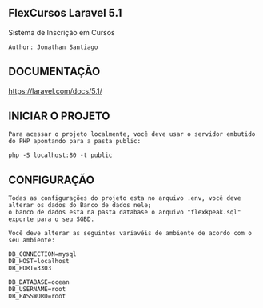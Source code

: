 ## FlexCursos Laravel 5.1

Sistema de Inscrição em Cursos
    
    Author: Jonathan Santiago
    
  ## DOCUMENTAÇÃO
 
 https://laravel.com/docs/5.1/
 
## INICIAR O PROJETO
    Para acessar o projeto localmente, você deve usar o servidor embutido do PHP apontando para a pasta public:
    
    php -S localhost:80 -t public
    
## CONFIGURAÇÃO

    Todas as configurações do projeto esta no arquivo .env, você deve alterar os dados do Banco de dados nele;
    o banco de dados esta na pasta database o arquivo "flexkpeak.sql" exporte para o seu SGBD.
    
    Você deve alterar as seguintes variavéis de ambiente de acordo com o seu ambiente:
   
    DB_CONNECTION=mysql
    DB_HOST=localhost
    DB_PORT=3303
    
    DB_DATABASE=ocean
    DB_USERNAME=root
    DB_PASSWORD=root
    
   
